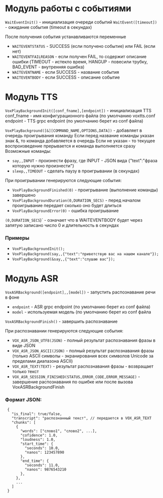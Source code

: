 # Модуль работы с событиями


`WaitEventInit()` - инициализация очереди событий
`WaitEvent([timeout])` - ожидание события (timeout в секундах)

После получения события устанавливаются переменные 
- `WAITEVENTSTATUS` - SUCCESS (если получено событие) или FAIL (если нет)
- `WAITEVENTFAILREASON` - если получен FAIL, то содержит описание ошибки (TIMEOUT - истекло время, HANGUP - повесили трубку, BAD_EVENT - внутренняя ошибка)
- `WAITEVENTNAME` - если SUCCESS - название события
- `WAITEVENTBODY` - если SUCCESS - описание событие


# Модуль TTS

`VoxPlayBackgroundInit([conf_fname],[endpoint])` - инициализация TTS
  conf_fname - имя конфигурационного файла (по умолчанию voxtts.conf
  endpoint - TTS grpc endpoint (по умолчанию берет из conf файла)
  
`VoxPlayBackground([&][COMMAND_NAME,OPTIONS,DATA])` - добавляет в очередь проигрывания команду
  Если перед название команды указан знак &, то команда добавляется в очередь
  Если не указан - то текущее воспроизведение прерывается и команда выполняется сразу
  Возможные команды:
  - `say,,INPUT` - произнести фразу, где INPUT - JSON вида {"text":"фраза которую нужно произнести"}
  - `sleep,,TIMEOUT` - сделать паузу в проигрывании (в секундах)
  
  При проигрывании генерируются следующие события:
  - `VoxPlayBackgroundFinished(0)` - проигрывание (выполнение команды) завершено
  - `VoxPlayBackgroundDuration(0,DURATION_SECS)` - перед началом проигрывание передает сколько оно будет длиться 
  - `VoxPlayBackgroundError(0)` - ошибка проигрывание
  
  
  `(0,DURATION_SECS`)` - означает что в WAITEVENTBODY будет через запятую записано число 0 и длительность в секундах
  
### Примеры 
  - `VoxPlayBackgroundInit();`
  - `VoxPlayBackground(say,,{"text":"приветствую вас на нашем канале"});`
  - `VoxPlayBackground(&say,,{"text":"слушаю вас"});`
  
  
# Модуль ASR

`VoxASRBackground([endpoint],,[model])` - запустить распознавание речи в фоне  
- `endpoint` - ASR grpc endpoint (по умолчанию берет из conf файла)
- `model` - используемая модель (по умолчанию берет из conf файла
	
`VoxASRBackgroundFinish()` - завершить распознавание	
	
При распознавании генерируются следующие события:
- `VOX_ASR_JSON_UTF8(JSON)` - полный результат распознавания фразы в виде JSON
- `VOX_ASR_JSON_ASCII(JSON)` - полный результат распознавания фразы (только ASCII символы - экранирования всех символов Unicode за пределами диапазона ASCII)
- `VOX_ASR_TEXT(TEXT)` - результат распознавания фразы - возвращает только текст
- `VOX_ASR_SESSION_FINISHED(STATUS,ERROR_CODE,ERROR_MESSAGE)` - завершение распознавания по ошибке или после вызова VoxASRBackgroundFinish

### Формат JSON:
```
 {
   "is_final": true/false,
   "transcript": "распознанный текст", // передается в VOX_ASR_TEXT
   "chunks": [
     {
	   "words": ["слово1", "слово2", ...],
	   "cofidence": 1.0,
	   "loudness": 1.0,
	   "start_time": {
	     "seconds": 10.0,
		 "nanos": 123457890
	   },
	   "end_time": {
	     "seconds": 11.0,
		 "nanos": 9876543210
	   },
	 },
	 ...
   ]
 }
```